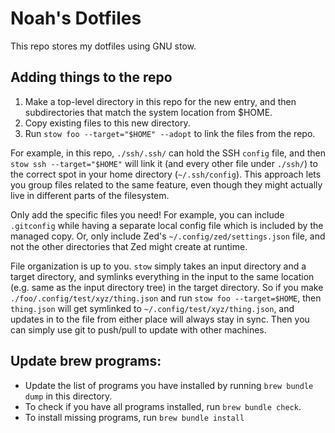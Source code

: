 # Noah's Dotfiles

This repo stores my dotfiles using GNU stow.

## Adding things to the repo
1. Make a top-level directory in this repo for the new entry, and then subdirectories that match the system location from $HOME.
2. Copy existing files to this new directory.
3. Run `stow foo --target="$HOME" --adopt` to link the files from the repo.

For example, in this repo, `./ssh/.ssh/` can hold the SSH `config` file, and then `stow ssh --target="$HOME"` will link it (and every other file under `./ssh/`) to the correct spot in your home directory (`~/.ssh/config`). This approach lets you group files related to the same feature, even though they might actually live in different parts of the filesystem.

Only add the specific files you need! For example, you can include `.gitconfig` while having a separate local config file which is included by the managed copy. Or, only include Zed's `~/.config/zed/settings.json` file, and not the other directories that Zed might create at runtime.

File organization is up to you. `stow` simply takes an input directory and a target directory, and symlinks everything in the input to the same location (e.g. same as the input directory tree) in the target directory. So if you make `./foo/.config/test/xyz/thing.json` and run `stow foo --target=$HOME`, then `thing.json` will get symlinked to `~/.config/test/xyz/thing.json`, and updates in to the file from either place will always stay in sync. Then you can simply use git to push/pull to update with other machines.

## Update brew programs:
* Update the list of programs you have installed by running `brew bundle dump` in this directory.
* To check if you have all programs installed, run `brew bundle check`.
* To install missing programs, run `brew bundle install`
